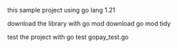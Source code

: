 this sample project using go lang 1.21

download the library with
go mod download
go mod tidy

test the project with
go test gopay_test.go
